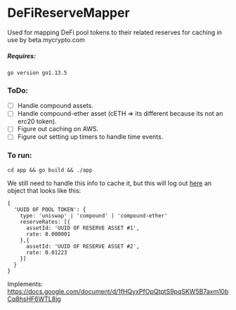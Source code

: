 # DeFiReserveMapper
Used for mapping DeFi pool tokens to their related reserves for caching in use by beta.mycrypto.com


##### Requires:
`go version go1.13.5`

### ToDo:
- [ ] Handle compound assets.
- [ ] Handle compound-ether asset (cETH => its different because its not an erc20 token).
- [ ] Figure out caching on AWS.
- [ ] Figure out setting up timers to handle time events.

### To run:
`cd app && go build && ./app`

We still need to handle this info to cache it, but this will log out [here](https://github.com/MyCryptoHQ/DeFiReserveMapper/blob/master/app/main.go#L34) an object that looks like this:
```
{
  'UUID OF POOL TOKEN': {
    type: 'uniswap' | 'compound' | 'compound-ether'
    reserveRates: [{
      assetId: 'UUID OF RESERVE ASSET #1',
      rate:	0.000001
    },{
      assetId: 'UUID OF RESERVE ASSET #2',
      rate:	0.01223
    }]		
  }	
}
```

Implements: https://docs.google.com/document/d/1fHQyxPfOpQtptS9pqSKW5B7axm10bCq8hsHF6WTL8jg
